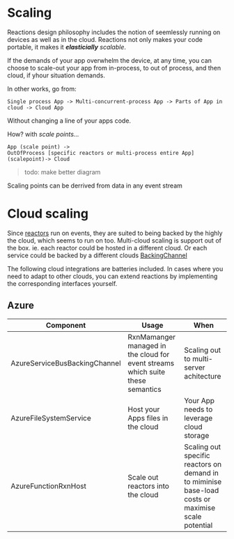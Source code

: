 # Scaling

Reactions design philosophy includes the notion of seemlessly running on devices as well as in the cloud. Reactions not only makes your code portable, it makes it ***elasticially*** *scalable*. 

If the demands of your app overwhelm the device, at any time, you can choose to scale-out your app from in-process, to out of process, and then cloud, if yhour situation demands.

In other works, go from:
```
Single process App -> Multi-concurrent-process App -> Parts of App in cloud -> Cloud App
```

Without changing a line of your apps code.

How? with *scale points...*
```
App (scale point) -> 
OutOfProcess [specific reactors or multi-process entire App] (scalepoint)-> Cloud
```
>todo: make better diagram

Scaling points can be derrived from data in any event stream

# Cloud scaling
Since [reactors](reactors.md) run on events, they are suited to being backed by the highly the cloud, which seems to run on too. Multi-cloud scaling is support out of the box. ie. each reactor could be hosted in a different cloud. Or each service could be backed by a different clouds [BackingChannel](reactors.md)

The following cloud integrations are batteries included. In cases where you need to adapt to other clouds, you can extend reactions by implementing the corresponding interfaces yourself.

## Azure

Component | Usage | When
-|-|-
AzureServiceBusBackingChannel | RxnMamanger managed in the cloud for event streams which suite these semantics | Scaling out to multi-server achitecture
AzureFileSystemService | Host your Apps files in the cloud | Your App needs to leverage cloud storage
AzureFunctionRxnHost | Scale out reactors into the cloud| Scaling out specific reactors on demand in to miminise base-load costs or maximise scale potential
